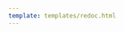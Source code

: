 ```yaml
---
template: templates/redoc.html
---
```


<redoc spec-url="../../apis/restapis/user-store.yaml"></redoc>
